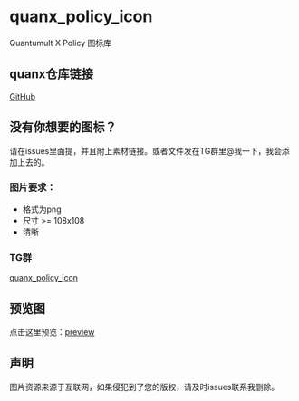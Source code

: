 # quanx_policy_icon
Quantumult X Policy 图标库

## quanx仓库链接

[GitHub](https://raw.githubusercontent.com/jokefrelon/quanx_policy_icon/main/icon.json)


## 没有你想要的图标？

请在issues里面提，并且附上素材链接。或者文件发在TG群里@我一下，我会添加上去的。

### 图片要求：
 - 格式为png
 - 尺寸 >= 108x108
 - 清晰

### TG群
[quanx_policy_icon](https://t.me/quanx_policy_icon)

## 预览图

点击这里预览：[preview](./preview.jpeg)

## 声明

图片资源来源于互联网，如果侵犯到了您的版权，请及时issues联系我删除。